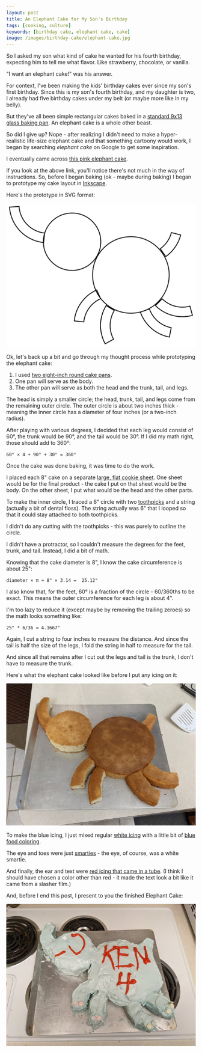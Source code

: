 ```yaml
---
layout: post
title: An Elephant Cake for My Son's Birthday
tags: [cooking, culture]
keywords: [birthday cake, elephant cake, cake]
image: /images/birthday-cake/elephant-cake.jpg
---
```


So I asked my son what kind of cake he wanted for his fourth birthday, expecting him to tell me what flavor. Like strawberry, chocolate, or vanilla.

"I want an elephant cake!" was his answer.

For context, I've been making the kids' birthday cakes ever since my son's first birthday. Since this is my son's fourth birthday, and my daughter is two, I already had five birthday cakes under my belt (or maybe more like in my belly).

But they've all been simple rectangular cakes baked in a [standard 9x13 glass baking pan](https://www.amazon.com/Pyrex-Basics-Quart-Oblong-Baking/dp/B00RPQV70Y/?tag=hendrixjoseph-20). An elephant cake is a whole other beast.

So did I give up? Nope - after realizing I didn't need to make a hyper-realistic life-size elephant cake and that something cartoony would work, I began by searching *elephant cake* on Google to get some inspiration.

I eventually came across [this pink elephant cake](https://www.coolest-birthday-cakes.com/pink-elephant-cake/).

If you look at the above link, you'll notice there's not much in the way of instructions. So, before I began baking (ok - maybe during baking) I began to prototype my cake layout in [Inkscape](https://inkscape.org/).

Here's the prototype in SVG format:

![The Elephant Cake Prototype](/images/birthday-cake/elephant-prototype.svg)

Ok, let's back up a bit and go through my thought process while prototyping the elephant cake:

1. I used [two eight-inch round cake pans](https://www.amazon.com/Wilton-Aluminum-Performance-Multipack-2-Pack/dp/B072WKYZS6/?tag=hendrixjoseph-20).
2. One pan will serve as the body.
3. The other pan will serve as both the head and the trunk, tail, and legs.

The head is simply a smaller circle; the head, trunk, tail, and legs come from the remaining outer circle. The outer circle is about two inches thick - meaning the inner circle has a diameter of four inches (or a two-inch radius).

After playing with various degrees, I decided that each leg would consist of 60°, the trunk would be 90°, and the tail would be 30°. If I did my math right, those should add to 360°:

    60° × 4 + 90° + 30° = 360°

Once the cake was done baking, it was time to do the work.

I placed each 8" cake on a separate [large, flat cookie sheet](https://www.amazon.com/Nordic-Ware-Natural-Aluminum-Commercial/dp/B000BWI45K/?tag=hendrixjoseph-20). One sheet would be for the final product - the cake I put on that sheet would be the body. On the other sheet, I put what would be the head and the other parts.

To make the inner circle, I traced a 6" circle with two [toothpicks](https://www.amazon.com/1000-Count-Natural-Bamboo-Toothpicks/dp/B00PBK4NG6/?tag=hendrixjoseph-20) and a string (actually a bit of dental floss). The string actually was 6" that I looped so that it could stay attached to both toothpicks.

I didn't do any cutting with the toothpicks - this was purely to outline the circle.

I didn't have a protractor, so I couldn't measure the degrees for the feet, trunk, and tail. Instead, I did a bit of math.

Knowing that the cake diameter is 8", I know the cake circumference is about 25":

    diameter × π ≈ 8" × 3.14 =  25.12"

I also know that, for the feet, 60° is a fraction of the circle - 60/360ths to be exact. This means the outer circumference for each leg is about 4".

I'm too lazy to reduce it (except maybe by removing the trailing zeroes) so the math looks something like:

    25" * 6/36 ≈ 4.1667"

Again, I cut a string to four inches to measure the distance. And since the tail is half the size of the legs, I fold the string in half to measure for the tail.

And since all that remains after I cut out the legs and tail is the trunk, I don't have to measure the trunk.

Here's what the elephant cake looked like before I put any icing on it:

![The Elephant Cake before putting the icing on it.](/images/birthday-cake/elephant-cake-with-no-icing.jpg)

To make the blue icing, I just mixed regular [white icing](https://www.amazon.com/Duncan-Hines-Home-Style-Frosting-Classic/dp/B0029K307E/?tag=hendrixjoseph-20) with a little bit of [blue food coloring](https://www.amazon.com/LorAnn-Oils-Liquid-Color-1oz-Blue/dp/B0000VLRO2/?tag=hendrixjoseph-20).

The eye and toes were just [smarties](https://www.amazon.com/Smarties-Candy-Rolls-Bulk-Pound/dp/B004CHACSM/?tag=hendrixjoseph-20) - the eye, of course, was a white smartie.

And finally, the ear and text were [red icing that came in a tube](https://www.amazon.com/Wilton-704-218-Red-Icing-Tube/dp/B0000AE62G/?tag=hendrixjoseph-20). (I think I should have chosen a color other than red - it made the text look a bit like it came from a slasher film.)

And, before I end this post, I present to you the finished Elephant Cake:

![The Elephant Cake](/images/birthday-cake/elephant-cake.jpg)